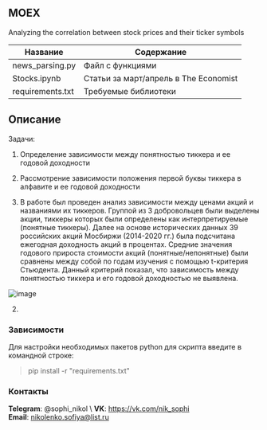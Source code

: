 ## MOEX
Analyzing the correlation between stock prices and their ticker symbols 


| Название | Содержание | 
|----------------|----------------|
| news_parsing.py | Файл с функциями |
| Stocks.ipynb | Статьи за март/апрель в The Economist |
| requirements.txt | Требуемые библиотеки |


## Описание

Задачи: 
1. Определение зависимости между понятностью тиккера и ее годовой доходности
2. Рассмотрение зависимости положения первой буквы тиккера в алфавите и ее годовой доходности

1. В работе был проведен анализ зависимости между ценами акций и названиями их тиккеров. Группой из 3 добровольцев были выделены акции, тиккеры которых были определены как интерпретируемые (понятные тиккеры). Далее на основе исторических данных 39 российских акций Мосбиржи (2014-2020 гг.) была подсчитана ежегодная доходность акций в процентах. Средние значения годового прироста стоимости акций (понятные/непонятные) были сравнены между собой по годам изучения с помощью t-критерия Стьюдента. Данный критерий показал, что зависимость между понятностью тиккера и его годовой доходностью не выявлена. 

![image](https://user-images.githubusercontent.com/75318962/178105008-67e9c4ae-d92a-414f-8f1e-386064604975.png)

2. 

###                                                                   Зависимости

  Для настройки необходимых пакетов python для скрипта введите в командной строке:
  > pip install -r "requirements.txt"

  

###                                                                    Контакты


  **Telegram**: @sophi_nikol \ 
  **VK**: https://vk.com/nik_sophi \
  **Email**: nikolenko.sofiya@list.ru
